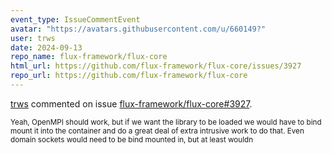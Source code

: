 ```yaml
---
event_type: IssueCommentEvent
avatar: "https://avatars.githubusercontent.com/u/660149?"
user: trws
date: 2024-09-13
repo_name: flux-framework/flux-core
html_url: https://github.com/flux-framework/flux-core/issues/3927
repo_url: https://github.com/flux-framework/flux-core
---
```


<a href='https://github.com/trws' target='_blank'>trws</a> commented on issue <a href='https://github.com/flux-framework/flux-core/issues/3927' target='_blank'>flux-framework/flux-core#3927</a>.

<small>Yeah, OpenMPI should work, but if we want the library to be loaded we would have to bind mount it into the container and do a great deal of extra intrusive work to do that. Even domain sockets would need to be bind mounted in, but at least wouldn